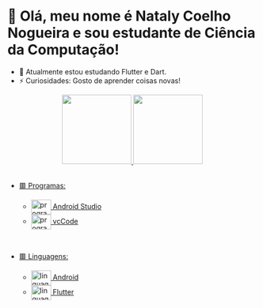 # 👋 Olá, meu nome é Nataly Coelho Nogueira e sou estudante de Ciência da Computação!

- 🌱 Atualmente estou estudando Flutter e Dart.
- ⚡ Curiosidades: Gosto de aprender coisas novas!

<div align="center">
  <a href="https://github.com/NatalyCoelhoNogueira">
  <img height="140em" src="https://github-readme-stats.vercel.app/api?username=NatalyCoelhoNogueira&show_icons=true&theme=dracula&include_all_commits=true&count_private=true"/>
  <img height="140em" src="https://github-readme-stats.vercel.app/api/top-langs/?username=NatalyCoelhoNogueira&langs_count=8&theme=dracula"/>
</div>
<div><br>
  <ul>
    <li> 🟥 Programas: </li>
    <ul>
    <li> 
     <img align="center" alt="programas.AndroidStudio" height="30" width="40" src="https://img.icons8.com/color/48/000000/android-studio--v3.png"> Android Studio </li>
      <li>
     <img align="center" alt="programas.vcCode" height="30" width="40" src="https://cdn.jsdelivr.net/gh/devicons/devicon/icons/vscode/vscode-original.svg"> vcCode
      </li>
    </ul>
  </ul>
  <ul>
</div>
  
<div><br>
  <ul>
    <li> 🟥 Linguagens: </li>
    <ul>
    <li>
      <img align="center" alt="linguagens.Android" height="30" width="40" src="https://cdn.jsdelivr.net/gh/devicons/devicon/icons/android/android-original.svg"> Android
      </li>
      <li>
       <img align="center" alt="linguagens.Flutter" height="30" width="40" src="https://cdn.jsdelivr.net/gh/devicons/devicon/icons/flutter/flutter-original.svg"> Flutter
      </li>
    </ul>
  </ul>
  <ul>
</div>
